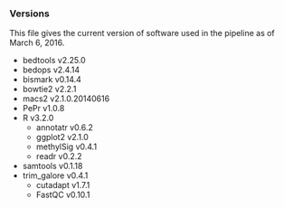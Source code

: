 ### Versions

This file gives the current version of software used in the pipeline as of March 6, 2016.

* bedtools v2.25.0
* bedops v2.4.14
* bismark v0.14.4
* bowtie2 v2.2.1
* macs2 v2.1.0.20140616
* PePr v1.0.8
* R v3.2.0
	* annotatr v0.6.2
	* ggplot2 v2.1.0
	* methylSig v0.4.1
	* readr v0.2.2
* samtools v0.1.18
* trim_galore v0.4.1
	* cutadapt v1.7.1
	* FastQC v0.10.1
